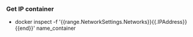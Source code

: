 
### Get IP container
 - docker inspect -f '{{range.NetworkSettings.Networks}}{{.IPAddress}}{{end}}' name_container
